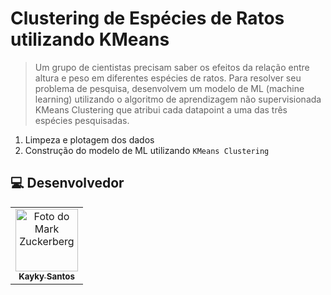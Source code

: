 # Clustering de Espécies de Ratos utilizando KMeans
> Um grupo de cientistas precisam saber os efeitos da relação entre altura e peso em diferentes espécies de ratos. Para resolver seu problema de pesquisa, desenvolvem um modelo de ML (machine learning) utilizando o algoritmo de aprendizagem não supervisionada KMeans Clustering que atribui cada datapoint a uma das três espécies pesquisadas.

1. Limpeza e plotagem dos dados
2. Construção do modelo de ML utilizando `KMeans Clustering`

##  💻 Desenvolvedor


<table>
  <tr>
    <td align="center">
      <a href="#">
        <img src="https://avatars.githubusercontent.com/u/75142111?v=4" width="100px;" alt="Foto do Mark Zuckerberg"/><br>
        <sub>
          <b>Kayky Santos</b>
        </sub>
      </a>
    </td>
  </tr>
</table>
